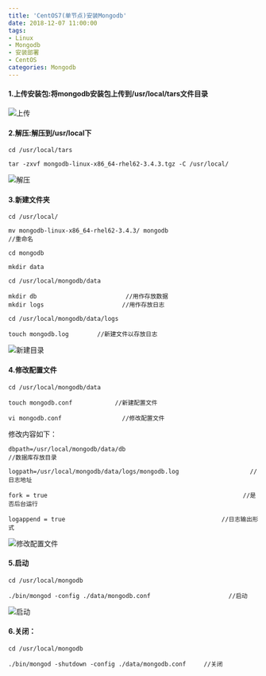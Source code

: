 ```yaml
---
title: 'CentOS7(单节点)安装Mongodb'
date: 2018-12-07 11:00:00
tags: 
- Linux
- Mongodb
- 安装部署
- CentOS
categories: Mongodb
---
```


#### 1.上传安装包:将mongodb安装包上传到/usr/local/tars文件目录
![上传](https://imgconvert.csdnimg.cn/aHR0cHM6Ly91cGxvYWQtaW1hZ2VzLmppYW5zaHUuaW8vdXBsb2FkX2ltYWdlcy80MzkxNDA3LWJiNGMzNDVkM2IwMTViOTUucG5n?x-oss-process=image/format,png)

#### 2.解压:解压到/usr/local下

```shell
cd /usr/local/tars

tar -zxvf mongodb-linux-x86_64-rhel62-3.4.3.tgz -C /usr/local/
```
![解压](https://imgconvert.csdnimg.cn/aHR0cHM6Ly91cGxvYWQtaW1hZ2VzLmppYW5zaHUuaW8vdXBsb2FkX2ltYWdlcy80MzkxNDA3LTQxYWY4YjY5ODc3MTI3ZGIucG5n?x-oss-process=image/format,png)

#### 3.新建文件夹
```shell
cd /usr/local/

mv mongodb-linux-x86_64-rhel62-3.4.3/ mongodb                        //重命名

cd mongodb

mkdir data

cd /usr/local/mongodb/data

mkdir db                         //用作存放数据
mkdir logs                      //用作存放日志

cd /usr/local/mongodb/data/logs

touch mongodb.log        //新建文件以存放日志
```
![新建目录](https://imgconvert.csdnimg.cn/aHR0cHM6Ly91cGxvYWQtaW1hZ2VzLmppYW5zaHUuaW8vdXBsb2FkX2ltYWdlcy80MzkxNDA3LTQwMzBiOGViNWVhZmExMmIucG5n?x-oss-process=image/format,png)

#### 4.修改配置文件
```shell
cd /usr/local/mongodb/data

touch mongodb.conf            //新建配置文件

vi mongodb.conf                 //修改配置文件
```

修改内容如下：

```shell
dbpath=/usr/local/mongodb/data/db                                      //数据库存放目录

logpath=/usr/local/mongodb/data/logs/mongodb.log                    //日志地址

fork = true                                                       //是否后台运行

logappend = true                                            //日志输出形式
```

![修改配置文件](https://imgconvert.csdnimg.cn/aHR0cHM6Ly91cGxvYWQtaW1hZ2VzLmppYW5zaHUuaW8vdXBsb2FkX2ltYWdlcy80MzkxNDA3LTQzMTlkODg2ZDJhMDgwY2UucG5n?x-oss-process=image/format,png)

#### 5.启动
```shell
cd /usr/local/mongodb

./bin/mongod -config ./data/mongodb.conf                      //启动
```

![启动](https://imgconvert.csdnimg.cn/aHR0cHM6Ly91cGxvYWQtaW1hZ2VzLmppYW5zaHUuaW8vdXBsb2FkX2ltYWdlcy80MzkxNDA3LWNlMzI0ZTUyMjU3Mjg5YWYucG5n?x-oss-process=image/format,png)

#### 6.关闭：
```shell
cd /usr/local/mongodb

./bin/mongod -shutdown -config ./data/mongodb.conf     //关闭
```

